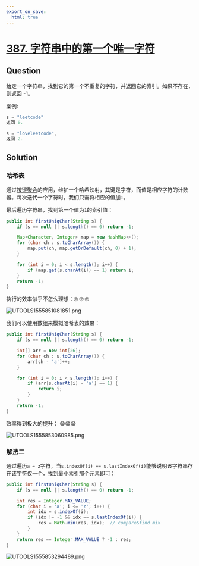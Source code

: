 ```yaml
---
export_on_save:
  html: true
---
```


# [387. 字符串中的第一个唯一字符](https://leetcode-cn.com/problems/first-unique-character-in-a-string/)

## Question

给定一个字符串，找到它的第一个不重复的字符，并返回它的索引。如果不存在，则返回 -1。

案例:

```java
s = "leetcode"
返回 0.

s = "loveleetcode",
返回 2.
```

## Solution

### 哈希表

通过[按键聚合](https://leetcode-cn.com/explore/learn/card/hash-table/205/practical-application-hash-map/814/)的应用，维护一个哈希映射，其键是字符，而值是相应字符的计数器。每次迭代一个字符时，我们只需将相应的值加`1`。

最后遍历字符串，找到第一个值为`1`的索引值：

```java
public int firstUniqChar(String s) {
    if (s == null || s.length() == 0) return -1;

    Map<Character, Integer> map = new HashMap<>();
    for (char ch : s.toCharArray()) {
        map.put(ch, map.getOrDefault(ch, 0) + 1);
    }

    for (int i = 0; i < s.length(); i++) {
        if (map.get(s.charAt(i)) == 1) return i;
    }
    return -1;
}
```

执行的效率似乎不怎么理想：🙄 🙄 🙄 

![UTOOLS1555851081851.png](https://i.loli.net/2019/04/21/5cbc674f0c582.png)

我们可以使用数组来模拟哈希表的效果：

```java
public int firstUniqChar(String s) {
    if (s == null || s.length() == 0) return -1;

    int[] arr = new int[26];
    for (char ch : s.toCharArray()) {
        arr[ch - 'a']++;
    }

    for (int i = 0; i < s.length(); i++) {
        if (arr[s.charAt(i) - 'a'] == 1) {
            return i;
        }
    }
    return -1;
}
```

效率得到极大的提升：  😁😁😁

![UTOOLS1555853060985.png](https://i.loli.net/2019/04/21/5cbc6f0977535.png)


### 解法二

通过遍历`a ~ z`字符，当`s.indexOf(i) == s.lastIndexOf(i)`能够说明该字符串存在该字符仅一个，找到最小索引那个元素即可：

```java
public int firstUniqChar(String s) {
    if (s == null || s.length() == 0) return -1;

    int res = Integer.MAX_VALUE;
    for (char i = 'a'; i <= 'z'; i++) {
        int idx = s.indexOf(i);
        if (idx != -1 && idx == s.lastIndexOf(i)) {
            res = Math.min(res, idx);  // compare&find mix
        }
    }
    return res == Integer.MAX_VALUE ? -1 : res;
}
```

![UTOOLS1555853294489.png](https://i.loli.net/2019/04/21/5cbc6ff2733a5.png)